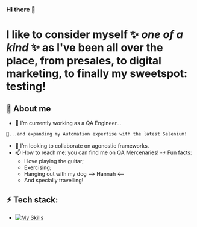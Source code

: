 ### Hi there 👋


# I like to consider myself ✨ _one of a kind_ ✨ as I've been all over the place, from presales, to digital marketing, to finally my sweetspot: testing!


## :beginner: About me
- 🔭 I’m currently working as a QA Engineer...
```sh
🌱...and expanding my Automation expertise with the latest Selenium!
```
- 👯 I’m looking to collaborate on agonostic frameworks.
- 📫 How to reach me: you can find me on QA Mercenaries!
-⚡ Fun facts:
    - I love playing the guitar;
    - Exercising;
    - Hanging out with my dog --> Hannah <--
    - And specially travelling!

## :zap: Tech stack:

* [![My Skills](https://skillicons.dev/icons?i=mysql,selenium,java,git,docker,rest-assured)](https://skillicons.dev)
